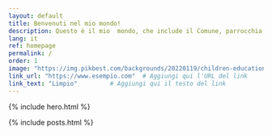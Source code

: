 ```yaml
---
layout: default
title: Benvenuti nel mio mondo!
description: Questo è il mio  mondo, che include il Comune, parrocchia, oratorio, grest, associazioni, biblioteca, dev world, tech forum, Govern Developers Forum, social, jekyll, hugo, wordpress e molto altro che è dentro al mio mondo!
lang: it
ref: homepage
permalink: /
order: 1
image: "https://img.pikbest.com/backgrounds/20220119/children-education-blue-sky-and-grass_6243384.jpg!sw800"
link_url: "https://www.esempio.com"  # Aggiungi qui l'URL del link
link_text: "Limpio"         # Aggiungi qui il testo del link
---
```


{% include hero.html %}

<main class="container my-4" markdown="1">

{% include posts.html %}

</main>

